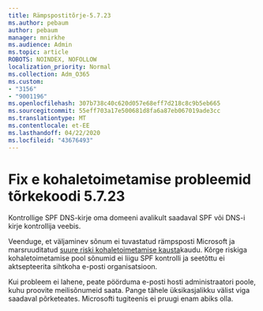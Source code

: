```yaml
---
title: Rämpspostitõrje-5.7.23
ms.author: pebaum
author: pebaum
manager: mnirkhe
ms.audience: Admin
ms.topic: article
ROBOTS: NOINDEX, NOFOLLOW
localization_priority: Normal
ms.collection: Adm_O365
ms.custom:
- "3156"
- "9001196"
ms.openlocfilehash: 307b738c40c620d057e68eff7d218c8c9b5eb665
ms.sourcegitcommit: 55eff703a17e500681d8fa6a87eb067019ade3cc
ms.translationtype: MT
ms.contentlocale: et-EE
ms.lasthandoff: 04/22/2020
ms.locfileid: "43676493"
---
```

# <a name="fix-email-delivery-issues-for-error-code-5723"></a>Fix e kohaletoimetamise probleemid tõrkekoodi 5.7.23

Kontrollige SPF DNS-kirje oma domeeni avalikult saadaval SPF või DNS-i kirje kontrollija veebis.

Veenduge, et väljaminev sõnum ei tuvastatud rämpsposti Microsoft ja marsruuditatud [suure riski kohaletoimetamise kausta](https://docs.microsoft.com/office365/SecurityCompliance/high-risk-delivery-pool-for-outbound-messages)kaudu. Kõrge riskiga kohaletoimetamise pool sõnumid ei liigu SPF kontrolli ja seetõttu ei aktsepteerita sihtkoha e-posti organisatsioon.

Kui probleem ei lahene, peate pöörduma e-posti hosti administraatori poole, kuhu proovite meilisõnumeid saata. Pange tähele üksikasjalikku välist viga saadaval põrketeates. Microsofti tugiteenis ei pruugi enam abiks olla.
